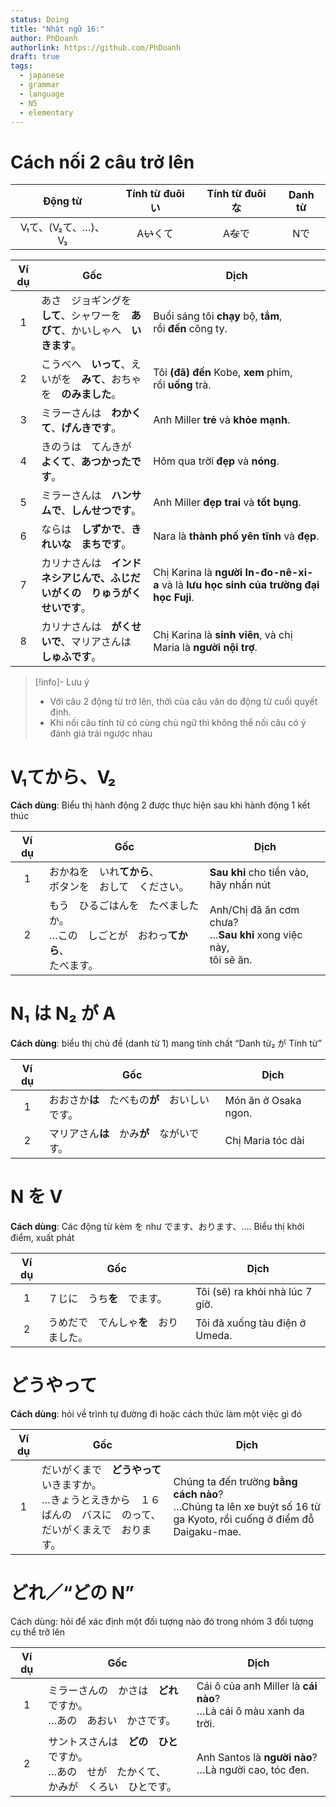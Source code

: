 ```yaml
---
status: Doing
title: "Nhật ngữ 16:"
author: PhDoanh
authorlink: https://github.com/PhDoanh
draft: true
tags:
  - japanese
  - grammar
  - language
  - N5
  - elementary
---
```

# Cách nối 2 câu trở lên
|    Động từ     | Tính từ đuôi い | Tính từ đuôi な | Danh từ |
| :------------: | :------------: | :------------: | :-----: |
| V₁て、(V₂て、…)、V₃ |    A~~い~~くて    |    A~~な~~で     |   Nで    |

| Ví dụ | Gốc                                                                              | Dịch                                                                                  |
|:-----:| -------------------------------------------------------------------------------- | ------------------------------------------------------------------------------------- |
|   1   | あさ　ジョギングを　**して**、シャワーを　**あびて**、かいしゃへ　**いきます**。 | Buổi sáng tôi **chạy** bộ, **tắm**, rồi **đến** công ty.                              |
|   2   | こうべへ　**いって**、えいがを　**みて**、おちゃを　**のみました**。             | Tôi **(đã) đến** Kobe, **xem** phim, rồi **uống** trà.                                |
|   3   | ミラーさんは　**わかくて**、**げんきです**。                                     | Anh Miller **trẻ** và **khỏe mạnh**.                                                  |
|   4   | きのうは　てんきが　**よくて**、**あつかったです**。                             | Hôm qua trời **đẹp** và **nóng**.                                                     |
|   5   | ミラーさんは　**ハンサムで**、**しんせつです**。                                 | Anh Miller **đẹp trai** và **tốt bụng**.                                              |
|   6   | ならは　**しずかで**、**きれいな　まちです**。                                   | Nara là **thành phố yên tĩnh** và **đẹp**.                                            |
|   7   | カリナさんは　**インドネシアじんで、ふじだいがくの　りゅうがくせいです**。       | Chị Karina là **người In-đo-nê-xi-a** và là **lưu học sinh của trường đại học Fuji**. |
|   8   | カリナさんは　**がくせいで**、マリアさんは　**しゅふです**。                     | Chị Karina là **sinh viên**, và chị Maria là **người nội trợ**.                       |

> [!info]- Lưu ý
> - Với câu 2 động từ trở lên, thời của câu văn do động từ cuối quyết định.
> - Khi nối câu tính từ có cùng chủ ngữ thì không thể nối câu có ý đánh giá trái ngược nhau

# V₁てから、V₂
**Cách dùng**: Biểu thị hành động 2 được thực hiện sau khi hành động 1 kết thúc

| Ví dụ | Gốc                                                                                         | Dịch                                                                     |
|:-----:| ------------------------------------------------------------------------------------------- | ------------------------------------------------------------------------ |
|   1   | おかねを　いれ**てから**、  <br>ボタンを　おして　ください。                                | **Sau khi** cho tiền vào,  <br>hãy nhấn nút                              |
|   2   | もう　ひるごはんを　たべましたか。  <br>…この　しごとが　おわっ**てから**、  <br>たべます。 | Anh/Chị đã ăn cơm chưa?  <br>…**Sau khi** xong việc này,  <br>tôi sẽ ăn. |

# N₁ は N₂ が A
**Cách dùng**: biểu thị chủ đề (danh từ 1) mang tính chất “Danh từ₂ が Tính từ”

| Ví dụ | Gốc                                            | Dịch                 |
|:-----:| ---------------------------------------------- | -------------------- |
|   1   | おおさか**は**　たべもの**が**　おいしいです。 | Món ăn ở Osaka ngon. |
|   2   | マリアさん**は**　かみ**が**　ながいです。     | Chị Maria tóc dài    |

# N を V
**Cách dùng**: Các động từ kèm を như でます、おります、…. Biểu thị khởi điểm, xuất phát

| Ví dụ | Gốc                                    | Dịch                            |
|:-----:| -------------------------------------- | ------------------------------- |
|   1   | ７じに　うち**を**　でます。           | Tôi (sẽ) ra khỏi nhà lúc 7 giờ. |
|   2   | うめだで　でんしゃ**を**　おりました。 | Tôi đã xuống tàu điện ở Umeda.  |

# どうやって
**Cách dùng**: hỏi về trình tự đường đi hoặc cách thức làm một việc gì đó

| Ví dụ | Gốc                                                                                                                       | Dịch                                                                                                                  |
|:-----:| ------------------------------------------------------------------------------------------------------------------------- | --------------------------------------------------------------------------------------------------------------------- |
|   1   | だいがくまで　**どうやって**　いきますか。  <br>…きょうとえきから　１６ばんの　バスに　のって、だいがくまえで　おります。 | Chúng ta đến trường **bằng cách nào**?  <br>…Chúng ta lên xe buýt số 16 từ ga Kyoto, rồi cuống ở điểm đỗ Daigaku-mae. |

# どれ／“どの N”
Cách dùng: hỏi để xác định một đối tượng nào đó trong nhóm 3 đối tượng cụ thể trở lên

| Ví dụ | Gốc                                                                                                 | Dịch                                                                  |
|:-----:| --------------------------------------------------------------------------------------------------- | --------------------------------------------------------------------- |
|   1   | ミラーさんの　かさは　**どれ**ですか。  <br>…あの　あおい　かさです。                               | Cái ô của anh Miller là **cái nào**?  <br>…Là cái ô màu xanh da trời. |
|   2   | サントスさんは　**どの　ひと**ですか。  <br>…あの　せが　たかくて、  <br>かみが　くろい　ひとです。 | Anh Santos là **người nào**?  <br>…Là người cao, tóc đen.             |

